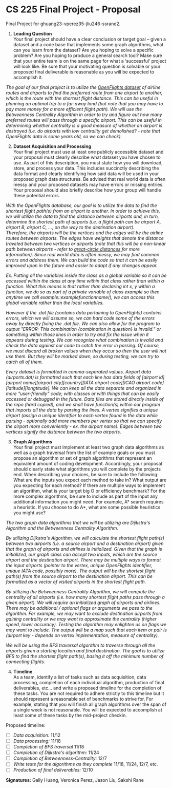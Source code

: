 # CS 225 Final Project - Proposal
Final Project for ghuang23-vperez35-jliu246-ssrane2.

1. **Leading Question**  
Your final project should have a clear conclusion or target goal – given a dataset and a code base that implements some graph algorithms, what can you learn from the dataset? Are you hoping to solve a specific problem? Are you hoping to produce a general search tool? Make sure that your entire team is on the same page for what a ‘successful’ project will look like. Be sure that your motivating question is solvable or your proposed final deliverable is reasonable as you will be expected to accomplish it.

*The goal of our final project is to utilize the [OpenFlights dataset](https://openflights.org/data.html) of airline routes and airports to find the preferred route from one airport to another, which is the route with the shortest flight distance. This can be useful in planning an optimal trip to a far-away land (but note that you may have to pay more money for a more efficient flight path). We will use the Betweenness Centrality Algorithm in order to try and figure out how many preferred routes will pass through a specific airport. This can be useful in determining whether centrality is a good measure of whether an airport is destroyed (i.e. do airports with low centrality get demolished? - note that OpenFlights data is some years old, so we can check).*

2. **Dataset Acquisition and Processing**  
Your final project must use at least one publicly accessible dataset and your proposal must clearly describe what dataset you have chosen to use. As part of this description, you must state how you will download, store, and process your data. This includes succinctly describing the data format and clearly identifying how said data will be used in your proposed graph data structures. Be advised that real world data is often messy and your proposed datasets may have errors or missing entries. Your proposal should also briefly describe how your group will handle these potential errors.

*With the OpenFlights database, our goal is to utilize the data to find the shortest flight path(s) from an airport to another. In order to achieve this, we will utilize the data to find the distance between airports and, in turn, determine the shortest path of airports (i.e. a flight path can be airport A, airport B, airport C, ..., on the way to the destination airport).  
Therefore, the airports will be the vertices and the edges will be the airline routes between airports. The edges have weights that denote the distance traveled between two vertices or airports (note that this will be a non-linear path between airports - refer to [great-circle distances](https://en.wikipedia.org/wiki/Great-circle_distance) for more information). Since real world data is often messy, we may find common errors and address them. We can build the code so that it can be easily improved upon in the future and easier to adapt if any changes appear.*

*Ex. Putting all the variables inside the class as a global variable so it can be accessed within the class at any time within that class rather than within a function.  What this means is that rather than declaring int x, y within a function, we do so as part of a private variable of class example so then anytime we call example::examplefunctionname(), we can access this global variable rather than the local variables.*

*However if the .dat file (contains data pertaining to OpenFlights) contains errors, which we will assume so, we can hard code some of the errors away by directly fixing the .dat file. We can also allow for the program to output "ERROR: This combination {combination in question} is invalid." or something within those lines in order to try and fix the issue when it appears during testing. We can recognize what combination is invalid and check the data against our code to catch the error in parsing. Of course, we must discard all broken values when they occur so then the user will not use them. But they will be marked down, so during testing, we can try to catch all of them.*

*Every dataset is formatted in comma-separated values. Airport data (airports.dat) is formatted such that each line has data fields of [airport id][airport name][airport city][country][IATA airport code][ICAO airport code][latitude][longtitude]. We can keep all the data separate and organized in more "user-friendly" code; with classes or with things that can be easily accessed or debugged in the future. Data files are stored directly inside of the repo (hard copied), and we shall have function(s) within our program that imports all the data by parsing the lines. A vertex signifies a unique airport (assign a unique identifier to each vertex found in the data while parsing - optionally add more members per vertex so that we can specify the airport more conveniently - ex. the airport name). Edges between two vertices signify the distance between the two airports.*


3. **Graph Algorithms**  
Your final project must implement at least two graph data algorithms as well as a graph traversal from the list of example goals or you must propose an algorithm or set of graph algorithms that represent an equivalent amount of coding development. Accordingly, your proposal should clearly state what algorithms you will complete by the projects end. When describing your choices, be sure to include the following: What are the inputs you expect each method to take in? What output are you expecting for each method? If there are multiple ways to implement an algorithm, what is your target big O or efficiency benchmark? For the more complex algorithms, be sure to include as part of the input any additional information you might need. For example, A* search requires a heuristic. If you choose to do A*, what are some possible heuristics you might use?

*The two graph data algorithms that we will be utilizing are Dijkstra's Algorithm and the Betweenness Centrality Algorithm.*

*By utilizing Dijkstra's Algorithm, we will calculate the shortest flight path(s) between two airports (i.e. a source airport and a destination airport) given that the graph of airports and airlines is initialized. Given that the graph is initialized, our graph class can accept two inputs, which are the source airport and the destination airport. There may be multiple ways to format the input airports (pointer to the vertex, unique OpenFlights identifier, unique IATA code, possibly more). The output will be the shortest flight path(s) from the source airport to the destination airport. This can be formatted as a vector of visited airports in the shortest flight path.*

*By utilizing the Betweenness Centrality Algorithm, we will compute the centrality of all airports (i.e. how many shortest flight paths pass through a given airport). We will require an initialized graph of airports and airlines. There may be additional / optional flags or arguments we pass to the algorithm. For example, we may want to exclude destination airports from gaining centrality or we may want to approximate the centrality (higher speed, lower accuracy). Testing the algorithm may enlighten us on flags we may want to include. The output will be a map such that each item or pair is (airport key - depends on vertex implementation, measure of centrality).*

*We will be using the BFS traversal algorithm to traverse through all the airports given a starting location and final destination. The goal is to utilize BFS to find the shortest flight path(s), basing it off the minimum number of connecting flights.*

4. **Timeline**  
As a team, identify a list of tasks such as data acquisition, data processing, completion of each individual algorithm, production of final deliverables, etc… and write a proposed timeline for the completion of these tasks. You are not required to adhere strictly to this timeline but it should represent a reasonable set of benchmarks to strive for. For example, stating that you will finish all graph algorithms over the span of a single week is not reasonable. You will be expected to accomplish at least some of these tasks by the mid-project checkin.

Proposed timeline:  
- [ ] *Data acquisition:* 11/12  
- [ ] *Data processing:* 11/18  
- [ ] *Completion of BFS traversal* 11/18  
- [ ] *Completion of Dijkstra's algorithm:*  11/24    
- [ ] *Completion of Betweenness-Centrality:* 12/7  
- [ ] *Write tests for the algorithms as they complete* 11/18, 11/24, 12/7, etc.  
- [ ] *Production of final deliverables:* 12/10

**Signatures:**
Gally Huang, Veronica Perez, Jason Liu, Sakshi Rane
